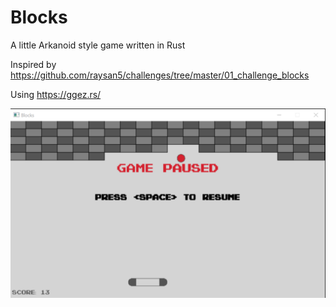 # Blocks

A little Arkanoid style game written in Rust

Inspired by https://github.com/raysan5/challenges/tree/master/01_challenge_blocks

Using https://ggez.rs/

![Screenshot](resources/screenshot1.png "Blocks screenshot")